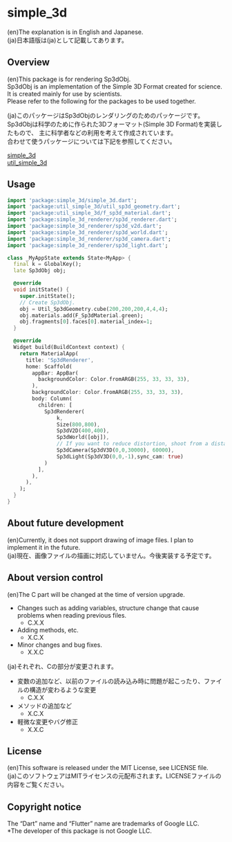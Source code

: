 # simple_3d

(en)The explanation is in English and Japanese.  
(ja)日本語版は(ja)として記載してあります。

## Overview
(en)This package is for rendering Sp3dObj.  
Sp3dObj is an implementation of the Simple 3D Format created for science.
It is created mainly for use by scientists.  
Please refer to the following for the packages to be used together.  

(ja)このパッケージはSp3dObjのレンダリングのためのパッケージです。  
Sp3dObjは科学のために作られた3Dフォーマット(Simple 3D Format)を実装したもので、
主に科学者などの利用を考えて作成されています。  
合わせて使うパッケージについては下記を参照してください。  

[simple_3d](https://pub.dev/packages/simple_3d)  
[util_simple_3d](https://pub.dev/packages/util_simple_3d)  

## Usage
```dart
import 'package:simple_3d/simple_3d.dart';
import 'package:util_simple_3d/util_sp3d_geometry.dart';
import 'package:util_simple_3d/f_sp3d_material.dart';
import 'package:simple_3d_renderer/sp3d_renderer.dart';
import 'package:simple_3d_renderer/sp3d_v2d.dart';
import 'package:simple_3d_renderer/sp3d_world.dart';
import 'package:simple_3d_renderer/sp3d_camera.dart';
import 'package:simple_3d_renderer/sp3d_light.dart';

class _MyAppState extends State<MyApp> {
  final k = GlobalKey();
  late Sp3dObj obj;

  @override
  void initState() {
    super.initState();
    // Create Sp3dObj.
    obj = Util_Sp3dGeometry.cube(200,200,200,4,4,4);
    obj.materials.add(F_Sp3dMaterial.green);
    obj.fragments[0].faces[0].material_index=1;
  }

  @override
  Widget build(BuildContext context) {
    return MaterialApp(
      title: 'Sp3dRenderer',
      home: Scaffold(
        appBar: AppBar(
          backgroundColor: Color.fromARGB(255, 33, 33, 33),
        ),
        backgroundColor: Color.fromARGB(255, 33, 33, 33),
        body: Column(
          children: [
            Sp3dRenderer(
                k,
                Size(800,800),
                Sp3dV2D(400,400),
                Sp3dWorld([obj]),
                // If you want to reduce distortion, shoot from a distance at high magnification. 
                Sp3dCamera(Sp3dV3D(0,0,30000), 60000),
                Sp3dLight(Sp3dV3D(0,0,-1),sync_cam: true)
            )
          ],
        ),
      ),
    );
  }
}
```

## About future development
(en)Currently, it does not support drawing of image files. I plan to implement it in the future.  
(ja)現在、画像ファイルの描画に対応していません。今後実装する予定です。

## About version control
(en)The C part will be changed at the time of version upgrade.  
- Changes such as adding variables, structure change that cause problems when reading previous files.
    - C.X.X
- Adding methods, etc.
    - X.C.X
- Minor changes and bug fixes.
    - X.X.C

(ja)それぞれ、Cの部分が変更されます。  
- 変数の追加など、以前のファイルの読み込み時に問題が起こったり、ファイルの構造が変わるような変更
    - C.X.X
- メソッドの追加など
    - X.C.X
- 軽微な変更やバグ修正
    - X.X.C

## License
(en)This software is released under the MIT License, see LICENSE file.  
(ja)このソフトウェアはMITライセンスの元配布されます。LICENSEファイルの内容をご覧ください。

## Copyright notice
The “Dart” name and “Flutter” name are trademarks of Google LLC.  
*The developer of this package is not Google LLC.